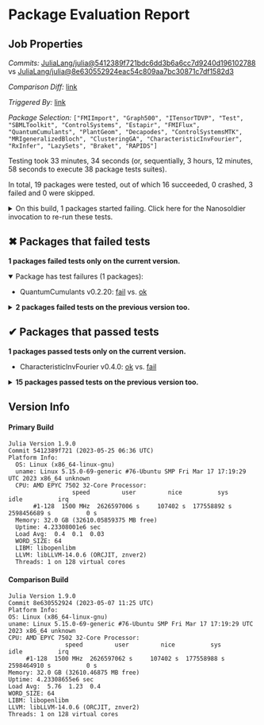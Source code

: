 # Package Evaluation Report

## Job Properties

*Commits:* [JuliaLang/julia@5412389f721bdc6dd3b6a6cc7d9240d196102788](https://github.com/JuliaLang/julia/commit/5412389f721bdc6dd3b6a6cc7d9240d196102788) vs [JuliaLang/julia@8e630552924eac54c809aa7bc30871c7df1582d3](https://github.com/JuliaLang/julia/commit/8e630552924eac54c809aa7bc30871c7df1582d3)

*Comparison Diff:* [link](https://github.com/JuliaLang/julia/compare/8e630552924eac54c809aa7bc30871c7df1582d3...5412389f721bdc6dd3b6a6cc7d9240d196102788)

*Triggered By:* [link](https://github.com/JuliaLang/julia/pull/49680#issuecomment-1563047077)

*Package Selection:* `["FMIImport", "Graph500", "ITensorTDVP", "Test", "SBMLToolkit", "ControlSystems", "Estapir", "FMIFlux", "QuantumCumulants", "PlantGeom", "Decapodes", "ControlSystemsMTK", "MRIgeneralizedBloch", "ClusteringGA", "CharacteristicInvFourier", "RxInfer", "LazySets", "Braket", "RAPIDS"]`

Testing took 33 minutes, 34 seconds (or, sequentially, 3 hours, 12 minutes, 58 seconds to execute 38 package tests suites).

In total, 19 packages were tested, out of which 16 succeeded, 0 crashed, 3 failed and 0 were skipped.


<details><summary>On this build, 1 packages started failing. Click here for the Nanosoldier invocation to re-run these tests.</summary>
<p>

```
@nanosoldier `runtests(["QuantumCumulants"], vs = ":release-1.9")`
```

</p>
</details>


## ✖ Packages that failed tests

**1 packages failed tests only on the current version.**

<details open><summary>Package has test failures (1 packages):</summary>
<p>


- QuantumCumulants v0.2.20: [fail](https://s3.amazonaws.com/julialang-reports/nanosoldier/pkgeval/by_hash/5412389_vs_8e63055/QuantumCumulants.primary.log) vs. [ok](https://s3.amazonaws.com/julialang-reports/nanosoldier/pkgeval/by_hash/5412389_vs_8e63055/QuantumCumulants.against.log)

</p>
</details>

<details><summary><strong>2 packages failed tests on the previous version too.</strong></summary>
<p>

<details open><summary>Package has test failures (1 packages):</summary>
<p>


- [Graph500 v0.1.0](https://s3.amazonaws.com/julialang-reports/nanosoldier/pkgeval/by_hash/5412389_vs_8e63055/Graph500.primary.log)

</p>
</details>

<details open><summary>Tests became inactive (1 packages):</summary>
<p>


- [Braket v0.7.4](https://s3.amazonaws.com/julialang-reports/nanosoldier/pkgeval/by_hash/5412389_vs_8e63055/Braket.primary.log)

</p>
</details>

</p>
</details>


## ✔ Packages that passed tests

**1 packages passed tests only on the current version.**

- CharacteristicInvFourier v0.4.0: [ok](https://s3.amazonaws.com/julialang-reports/nanosoldier/pkgeval/by_hash/5412389_vs_8e63055/CharacteristicInvFourier.primary.log) vs. [fail](https://s3.amazonaws.com/julialang-reports/nanosoldier/pkgeval/by_hash/5412389_vs_8e63055/CharacteristicInvFourier.against.log)

<details><summary><strong>15 packages passed tests on the previous version too.</strong></summary>
<p>

- [Test](https://s3.amazonaws.com/julialang-reports/nanosoldier/pkgeval/by_hash/5412389_vs_8e63055/Test.primary.log)
- [LazySets v2.7.6](https://s3.amazonaws.com/julialang-reports/nanosoldier/pkgeval/by_hash/5412389_vs_8e63055/LazySets.primary.log)
- [ControlSystems v1.7.3](https://s3.amazonaws.com/julialang-reports/nanosoldier/pkgeval/by_hash/5412389_vs_8e63055/ControlSystems.primary.log)
- [FMIImport v0.15.5](https://s3.amazonaws.com/julialang-reports/nanosoldier/pkgeval/by_hash/5412389_vs_8e63055/FMIImport.primary.log)
- [SBMLToolkit v0.1.23](https://s3.amazonaws.com/julialang-reports/nanosoldier/pkgeval/by_hash/5412389_vs_8e63055/SBMLToolkit.primary.log)
- [Estapir v0.1.0](https://s3.amazonaws.com/julialang-reports/nanosoldier/pkgeval/by_hash/5412389_vs_8e63055/Estapir.primary.log)
- [ClusteringGA v0.0.3](https://s3.amazonaws.com/julialang-reports/nanosoldier/pkgeval/by_hash/5412389_vs_8e63055/ClusteringGA.primary.log)
- [PlantGeom v0.5.3](https://s3.amazonaws.com/julialang-reports/nanosoldier/pkgeval/by_hash/5412389_vs_8e63055/PlantGeom.primary.log)
- [RAPIDS v0.3.2](https://s3.amazonaws.com/julialang-reports/nanosoldier/pkgeval/by_hash/5412389_vs_8e63055/RAPIDS.primary.log)
- [ControlSystemsMTK v0.1.12](https://s3.amazonaws.com/julialang-reports/nanosoldier/pkgeval/by_hash/5412389_vs_8e63055/ControlSystemsMTK.primary.log)
- [RxInfer v2.10.4](https://s3.amazonaws.com/julialang-reports/nanosoldier/pkgeval/by_hash/5412389_vs_8e63055/RxInfer.primary.log)
- [Decapodes v0.2.1](https://s3.amazonaws.com/julialang-reports/nanosoldier/pkgeval/by_hash/5412389_vs_8e63055/Decapodes.primary.log)
- [ITensorTDVP v0.1.3](https://s3.amazonaws.com/julialang-reports/nanosoldier/pkgeval/by_hash/5412389_vs_8e63055/ITensorTDVP.primary.log)
- [MRIgeneralizedBloch v0.8.3](https://s3.amazonaws.com/julialang-reports/nanosoldier/pkgeval/by_hash/5412389_vs_8e63055/MRIgeneralizedBloch.primary.log)
- [FMIFlux v0.10.1](https://s3.amazonaws.com/julialang-reports/nanosoldier/pkgeval/by_hash/5412389_vs_8e63055/FMIFlux.primary.log)

</p>
</details>


## Version Info

#### Primary Build

```
Julia Version 1.9.0
Commit 5412389f721 (2023-05-25 06:36 UTC)
Platform Info:
  OS: Linux (x86_64-linux-gnu)
  uname: Linux 5.15.0-69-generic #76-Ubuntu SMP Fri Mar 17 17:19:29 UTC 2023 x86_64 unknown
  CPU: AMD EPYC 7502 32-Core Processor: 
                  speed         user         nice          sys         idle          irq
       #1-128  1500 MHz  2626597006 s     107402 s  177558892 s  2598456689 s          0 s
  Memory: 32.0 GB (32610.05859375 MB free)
  Uptime: 4.23308001e6 sec
  Load Avg:  0.4  0.1  0.03
  WORD_SIZE: 64
  LIBM: libopenlibm
  LLVM: libLLVM-14.0.6 (ORCJIT, znver2)
  Threads: 1 on 128 virtual cores

```

  #### Comparison Build

  ```
Julia Version 1.9.0
Commit 8e630552924 (2023-05-07 11:25 UTC)
Platform Info:
  OS: Linux (x86_64-linux-gnu)
  uname: Linux 5.15.0-69-generic #76-Ubuntu SMP Fri Mar 17 17:19:29 UTC 2023 x86_64 unknown
  CPU: AMD EPYC 7502 32-Core Processor: 
                  speed         user         nice          sys         idle          irq
       #1-128  1500 MHz  2626597062 s     107402 s  177558988 s  2598464910 s          0 s
  Memory: 32.0 GB (32610.46875 MB free)
  Uptime: 4.23308655e6 sec
  Load Avg:  5.76  1.23  0.4
  WORD_SIZE: 64
  LIBM: libopenlibm
  LLVM: libLLVM-14.0.6 (ORCJIT, znver2)
  Threads: 1 on 128 virtual cores

  ```
  <!-- Generated on 2023-05-25T11:25:04.674 -->
